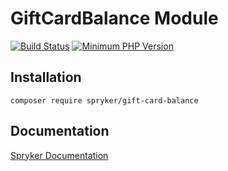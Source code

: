 # GiftCardBalance Module
[![Build Status](https://travis-ci.org/spryker/gift-card-balance.svg)](https://travis-ci.org/spryker/gift-card-balance)
[![Minimum PHP Version](https://img.shields.io/badge/php-%3E%3D%207.3-8892BF.svg)](https://php.net/)

## Installation

```
composer require spryker/gift-card-balance
```

## Documentation

[Spryker Documentation](https://spryker.github.io)
